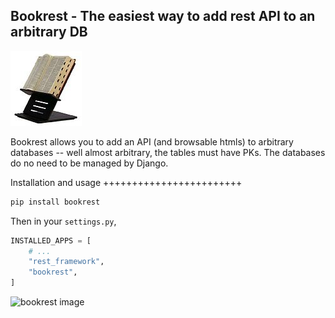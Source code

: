 Bookrest - The easiest way to add rest API to an arbitrary DB
------------------------------------------------------------------------------

![bookrest image](bookrest.jpg)

Bookrest allows you to add an API (and browsable htmls) to arbitrary databases -- well almost arbitrary, the tables must have PKs.
The databases do no need to be managed by Django.


Installation and usage
++++++++++++++++++++++++

```bash
pip install bookrest
```

Then in your `settings.py`,


```python
INSTALLED_APPS = [
    # ...
    "rest_framework",
    "bookrest",
]
```


![bookrest image](bookrest.gif)
